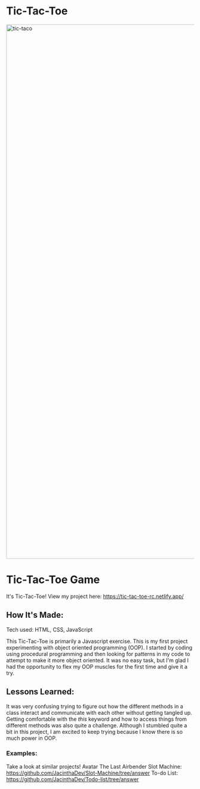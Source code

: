 # Tic-Tac-Toe

<img width="1428" alt="tic-taco" src="https://github.com/JacinthaDev/Tic-Tac-Toe/assets/129231721/9a31577e-d241-40bb-8c29-098c950a9c12">

# Tic-Tac-Toe Game
It's Tic-Tac-Toe!
View my project here: https://tic-tac-toe-rc.netlify.app/


## How It's Made:
Tech used: HTML, CSS, JavaScript

This Tic-Tac-Toe is primarily a Javascript exercise. This is my first project experimenting with object oriented programming (OOP). I started by coding using procedural programming and then looking for patterns in my code to attempt to make it more object oriented. It was no easy task, but I'm glad I had the opportunity to flex my OOP muscles for the first time and give it a try.



## Lessons Learned:
It was very confusing trying to figure out how the different methods in a class interact and communicate with each other without getting tangled up. Getting comfortable with the _this_ keyword and how to access things from different methods was also quite a challenge. Although I stumbled quite a bit in this project, I am excited to keep trying because I know there is so much power in OOP.

### Examples:
Take a look at similar projects!
Avatar The Last Airbender Slot Machine: https://github.com/JacinthaDev/Slot-Machine/tree/answer
To-do List: https://github.com/JacinthaDev/Todo-list/tree/answer
